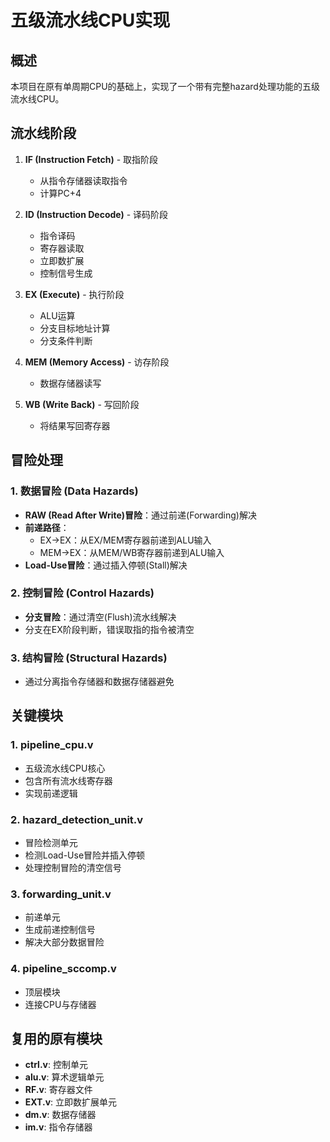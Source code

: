 # 五级流水线CPU实现

## 概述

本项目在原有单周期CPU的基础上，实现了一个带有完整hazard处理功能的五级流水线CPU。

## 流水线阶段

1. **IF (Instruction Fetch)** - 取指阶段
   - 从指令存储器读取指令
   - 计算PC+4

2. **ID (Instruction Decode)** - 译码阶段  
   - 指令译码
   - 寄存器读取
   - 立即数扩展
   - 控制信号生成

3. **EX (Execute)** - 执行阶段
   - ALU运算
   - 分支目标地址计算
   - 分支条件判断

4. **MEM (Memory Access)** - 访存阶段
   - 数据存储器读写

5. **WB (Write Back)** - 写回阶段
   - 将结果写回寄存器

## 冒险处理

### 1. 数据冒险 (Data Hazards)
- **RAW (Read After Write)冒险**：通过前递(Forwarding)解决
- **前递路径**：
  - EX->EX：从EX/MEM寄存器前递到ALU输入
  - MEM->EX：从MEM/WB寄存器前递到ALU输入
- **Load-Use冒险**：通过插入停顿(Stall)解决

### 2. 控制冒险 (Control Hazards)  
- **分支冒险**：通过清空(Flush)流水线解决
- 分支在EX阶段判断，错误取指的指令被清空

### 3. 结构冒险 (Structural Hazards)
- 通过分离指令存储器和数据存储器避免

## 关键模块

### 1. pipeline_cpu.v
- 五级流水线CPU核心
- 包含所有流水线寄存器
- 实现前递逻辑

### 2. hazard_detection_unit.v  
- 冒险检测单元
- 检测Load-Use冒险并插入停顿
- 处理控制冒险的清空信号

### 3. forwarding_unit.v
- 前递单元
- 生成前递控制信号
- 解决大部分数据冒险

### 4. pipeline_sccomp.v
- 顶层模块
- 连接CPU与存储器

## 复用的原有模块

- **ctrl.v**: 控制单元
- **alu.v**: 算术逻辑单元  
- **RF.v**: 寄存器文件
- **EXT.v**: 立即数扩展单元
- **dm.v**: 数据存储器
- **im.v**: 指令存储器
